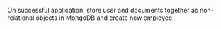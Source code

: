 On successful application, store user and documents together as non-relational objects in MongoDB and create new employee
